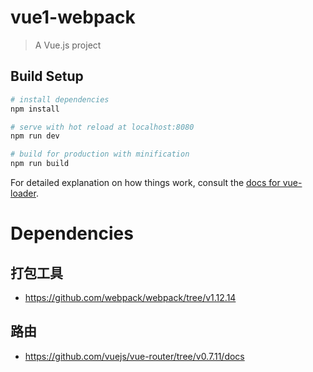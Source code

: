 # vue1-webpack

> A Vue.js project

## Build Setup

``` bash
# install dependencies
npm install

# serve with hot reload at localhost:8080
npm run dev

# build for production with minification
npm run build
```

For detailed explanation on how things work, consult the [docs for vue-loader](http://vuejs.github.io/vue-loader).

# Dependencies
## 打包工具
- https://github.com/webpack/webpack/tree/v1.12.14

## 路由
- https://github.com/vuejs/vue-router/tree/v0.7.11/docs

